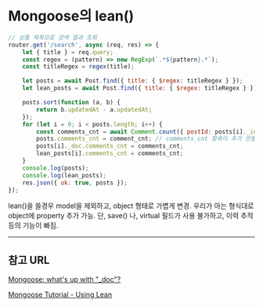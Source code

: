 # Mongoose의 lean()

```javascript
// 상품 제목으로 검색 결과 조회
router.get('/search', async (req, res) => {
    let { title } = req.query;
    const regex = (pattern) => new RegExp(`.*${pattern}.*`);
    const titleRegex = regex(title);

    let posts = await Post.find({ title: { $regex: titleRegex } });
    let lean_posts = await Post.find({ title: { $regex: titleRegex } }).lean();

    posts.sort(function (a, b) {
        return b.updatedAt - a.updatedAt;
    });
    for (let i = 0; i < posts.length; i++) {
        const comments_cnt = await Comment.count({ postId: posts[i]._id }); // 개별 포스트의 내용을 돌며, postId로 조회하여 comments 가 있는지 체크함
        posts.comments_cnt = comment_cnt; // comments_cnt 항목이 추가 안됨.
        posts[i]._doc.comments_cnt = comments_cnt;
        lean_posts[i].comments_cnt = comments_cnt;
    }
    console.log(posts);
    console.log(lean_posts);
    res.json({ ok: true, posts });
});
```

lean()을 쓸경우 model을 제외하고, object 형태로 가볍게 변경. 우리가 아는 형식대로 object에 property 추가 가능. 단, save() 나, virtual 필드가 사용 불가하고, 이력 추적등의 기능이 빠짐.

---

## 참고 URL

[Mongoose: what's up with "_doc"?](https://stackoverflow.com/questions/18821212/mongoose-whats-up-with-doc)

[Mongoose Tutorial - Using Lean](https://mongoosejs.com/docs/tutorials/lean.html)
